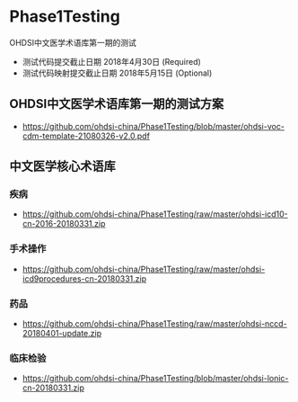 # Phase1Testing
OHDSI中文医学术语库第一期的测试

* 测试代码提交截止日期 2018年4月30日 (Required)
 * 测试代码映射提交截止日期 2018年5月15日 (Optional)

## OHDSI中文医学术语库第一期的测试方案
* https://github.com/ohdsi-china/Phase1Testing/blob/master/ohdsi-voc-cdm-template-21080326-v2.0.pdf

## 中文医学核心术语库

### 疾病

* https://github.com/ohdsi-china/Phase1Testing/raw/master/ohdsi-icd10-cn-2016-20180331.zip

### 手术操作

* https://github.com/ohdsi-china/Phase1Testing/raw/master/ohdsi-icd9procedures-cn-20180331.zip

### 药品

* https://github.com/ohdsi-china/Phase1Testing/raw/master/ohdsi-nccd-20180401-update.zip

### 临床检验

* https://github.com/ohdsi-china/Phase1Testing/blob/master/ohdsi-lonic-cn-20180331.zip
